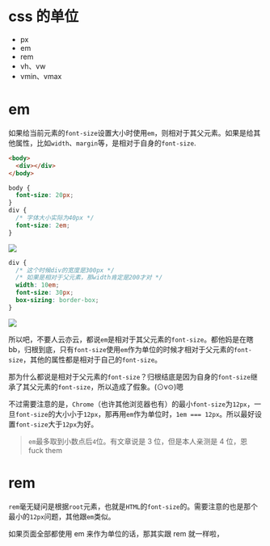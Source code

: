 # css 的单位

- px
- em
- rem
- vh、vw
- vmin、vmax

# em

如果给当前元素的`font-size`设置大小时使用`em`，则相对于其父元素。如果是给其他属性，比如`width`、`margin`等，是相对于自身的`font-size`.

```html
<body>
  <div></div>
</body>
```

```css
body {
  font-size: 20px;
}
div {
  /* 字体大小实际为40px */
  font-size: 2em;
}
```

![](https://user-gold-cdn.xitu.io/2019/5/17/16ac49983d79e0a0?w=580&h=80&f=png&s=12324)

```css
div {
  /* 这个时候div的宽度是300px */
  /* 如果是相对于父元素，那width肯定是200才对 */
  width: 10em;
  font-size: 30px;
  box-sizing: border-box;
}
```

![](https://user-gold-cdn.xitu.io/2019/5/17/16ac49ae71f3ff18?w=622&h=282&f=png&s=30796)

所以吧，不要人云亦云，都说`em`是相对于其父元素的`font-size`。都他妈是在瞎 bb，归根到底，只有`font-size`使用`em`作为单位的时候才相对于父元素的`font-size`，其他的属性都是相对于自己的`font-size`。

那为什么都说是相对于父元素的`font-size`？归根结底是因为自身的`font-size`继承了其父元素的`font-size`，所以造成了假象。(⊙v⊙)嗯

不过需要注意的是，`Chrome`（也许其他浏览器也有）的最小`font-size`为`12px`，一旦`font-size`的大小小于`12px`，那再用`em`作为单位时，`1em === 12px`。所以最好设置`font-size`大于`12px`为好。

> `em`最多取到小数点后`4`位。有文章说是 3 位，但是本人亲测是 4 位，恩 fuck them

# rem

`rem`毫无疑问是根据`root`元素，也就是`HTML`的`font-size`的。需要注意的也是那个最小的`12px`问题，其他跟`em`类似。

如果页面全部都使用 em 来作为单位的话，那其实跟 rem 就一样啦，
